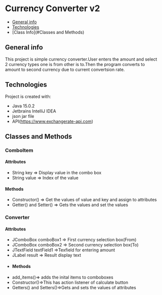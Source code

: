 # Currency Converter v2
* [General info](#general-info)
* [Technologies](#technologies)
* [Class Info](#Classes and Methods)

## General info
This project is simple currency converter.User enters the amount and select 2 currency types one is from other is to.Then the program converts to amount to second currency due to current convertsion rate.
	
## Technologies
Project is created with:
* Java 15.0.2
* Jetbrains IntelliJ IDEA
* json jar file
* API(https://www.exchangerate-api.com)

## Classes and Methods
### ComboItem
#### Attributes
* String key => Display value in the combo box
* String value => Index of the value
#### Methods
* Constructor() => Get the values of value and key and assign to attributes
* Getter() and Setter() => Gets the values and set the values
### Converter
#### Attributes
* JComboBox comboBox1 => First currency selection box(From)
* JComboBox comboBox2 => Second currency selection box(To)
* JTextField textField1 =>Texfield for entering amount
* JLabel result => Result display text
* #### Methods
* add_items()=> adds the inital items to comboboxes
* Constructor()=>This has action listener of calculate button
* Getters() and Setters()=>Gets and sets the values of attributes
